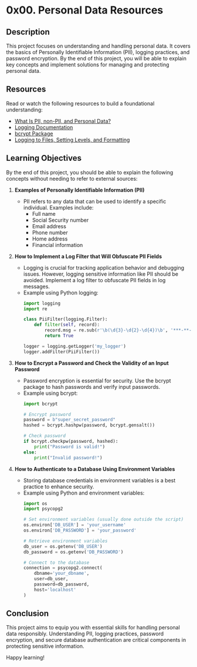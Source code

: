# 0x00. Personal Data Resources

## Description
This project focuses on understanding and handling personal data. It covers the basics of Personally Identifiable Information (PII), logging practices, and password encryption. By the end of this project, you will be able to explain key concepts and implement solutions for managing and protecting personal data.

## Resources
Read or watch the following resources to build a foundational understanding:
- [What Is PII, non-PII, and Personal Data?](https://www.example.com/what-is-pii)
- [Logging Documentation](https://docs.python.org/3/howto/logging.html)
- [bcrypt Package](https://pypi.org/project/bcrypt/)
- [Logging to Files, Setting Levels, and Formatting](https://realpython.com/python-logging/)

## Learning Objectives
By the end of this project, you should be able to explain the following concepts without needing to refer to external sources:

1. **Examples of Personally Identifiable Information (PII)**
   - PII refers to any data that can be used to identify a specific individual. Examples include:
     - Full name
     - Social Security number
     - Email address
     - Phone number
     - Home address
     - Financial information

2. **How to Implement a Log Filter that Will Obfuscate PII Fields**
   - Logging is crucial for tracking application behavior and debugging issues. However, logging sensitive information like PII should be avoided. Implement a log filter to obfuscate PII fields in log messages.
   - Example using Python logging:
     ```python
     import logging
     import re

     class PiiFilter(logging.Filter):
         def filter(self, record):
             record.msg = re.sub(r'\b(\d{3}-\d{2}-\d{4})\b', '***-**-****', record.msg)  # Example for SSN
             return True

     logger = logging.getLogger('my_logger')
     logger.addFilter(PiiFilter())
     ```

3. **How to Encrypt a Password and Check the Validity of an Input Password**
   - Password encryption is essential for security. Use the bcrypt package to hash passwords and verify input passwords.
   - Example using bcrypt:
     ```python
     import bcrypt

     # Encrypt password
     password = b"super_secret_password"
     hashed = bcrypt.hashpw(password, bcrypt.gensalt())

     # Check password
     if bcrypt.checkpw(password, hashed):
         print("Password is valid!")
     else:
         print("Invalid password!")
     ```

4. **How to Authenticate to a Database Using Environment Variables**
   - Storing database credentials in environment variables is a best practice to enhance security.
   - Example using Python and environment variables:
     ```python
     import os
     import psycopg2

     # Set environment variables (usually done outside the script)
     os.environ['DB_USER'] = 'your_username'
     os.environ['DB_PASSWORD'] = 'your_password'

     # Retrieve environment variables
     db_user = os.getenv('DB_USER')
     db_password = os.getenv('DB_PASSWORD')

     # Connect to the database
     connection = psycopg2.connect(
         dbname='your_dbname',
         user=db_user,
         password=db_password,
         host='localhost'
     )
     ```

## Conclusion
This project aims to equip you with essential skills for handling personal data responsibly. Understanding PII, logging practices, password encryption, and secure database authentication are critical components in protecting sensitive information.

Happy learning!
